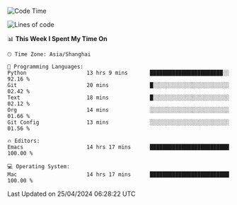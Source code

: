 <!--START_SECTION:waka-->
![Code Time](http://img.shields.io/badge/Code%20Time-1%2C923%20hrs%205%20mins-blue)

![Lines of code](https://img.shields.io/badge/From%20Hello%20World%20I%27ve%20Written-306.0%20thousand%20lines%20of%20code-blue)

📊 **This Week I Spent My Time On** 

```text
🕑︎ Time Zone: Asia/Shanghai

💬 Programming Languages: 
Python                   13 hrs 9 mins       ███████████████████████░░   92.16 % 
Git                      20 mins             █░░░░░░░░░░░░░░░░░░░░░░░░   02.42 % 
Text                     18 mins             █░░░░░░░░░░░░░░░░░░░░░░░░   02.12 % 
Org                      14 mins             ░░░░░░░░░░░░░░░░░░░░░░░░░   01.66 % 
Git Config               13 mins             ░░░░░░░░░░░░░░░░░░░░░░░░░   01.56 % 

🔥 Editors: 
Emacs                    14 hrs 17 mins      █████████████████████████   100.00 % 

💻 Operating System: 
Mac                      14 hrs 17 mins      █████████████████████████   100.00 % 
```


 Last Updated on 25/04/2024 06:28:22 UTC
<!--END_SECTION:waka-->
